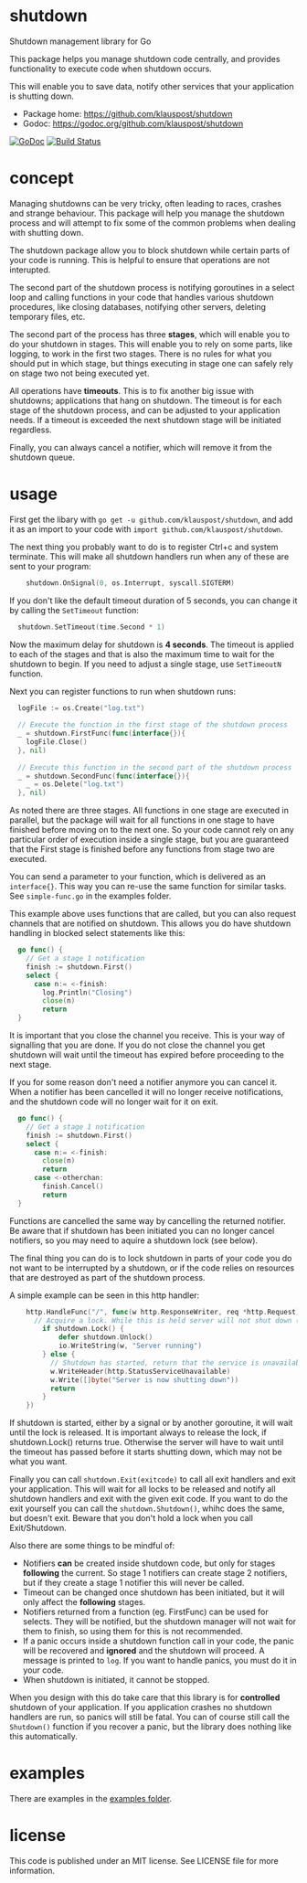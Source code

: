 # shutdown
Shutdown management library for Go

This package helps you manage shutdown code centrally, and provides functionality to execute code when shutdown occurs.

This will enable you to save data, notify other services that your application is shutting down.

* Package home: https://github.com/klauspost/shutdown
* Godoc: https://godoc.org/github.com/klauspost/shutdown

[![GoDoc][1]][2] [![Build Status][3]][4]

[1]: https://godoc.org/github.com/klauspost/shutdown?status.svg
[2]: https://godoc.org/github.com/klauspost/shutdown
[3]: https://travis-ci.org/klauspost/shutdown.svg
[4]: https://travis-ci.org/klauspost/shutdown

# concept
Managing shutdowns can be very tricky, often leading to races, crashes and strange behaviour.
This package will help you manage the shutdown process and will attempt to fix some of the common problems when dealing with shutting down.

The shutdown package allow you to block shutdown while certain parts of your code is running. This is helpful to ensure that operations are not interupted.

The second part of the shutdown process is notifying goroutines in a select loop and calling functions in your code that handles various shutdown procedures, like closing databases, notifying other servers, deleting temporary files, etc.

The second part of the process has three **stages**, which will enable you to do your shutdown in stages. This will enable you to rely on some parts, like logging, to work in the first two stages. There is no rules for what you should put in which stage, but things executing in stage one can safely rely on stage two not being executed yet.

All operations have **timeouts**. This is to fix another big issue with shutdowns; applications that hang on shutdown. The timeout is for each stage of the shutdown process, and can be adjusted to your application needs. If a timeout is exceeded the next shutdown stage will be initiated regardless.

Finally, you can always cancel a notifier, which will remove it from the shutdown queue.

# usage

First get the libary with `go get -u github.com/klauspost/shutdown`, and add it as an import to your code with `import github.com/klauspost/shutdown`.

The next thing you probably want to do is to register Ctrl+c and system terminate. This will make all shutdown handlers run when any of these are sent to your program:
```Go
	shutdown.OnSignal(0, os.Interrupt, syscall.SIGTERM)
```

If you don't like the default timeout duration of 5 seconds, you can change it by calling the `SetTimeout` function:
```Go
  shutdown.SetTimeout(time.Second * 1)
```
Now the maximum delay for shutdown is **4 seconds**. The timeout is applied to each of the stages and that is also the maximum time to wait for the shutdown to begin. If you need to adjust a single stage, use `SetTimeoutN` function.

Next you can register functions to run when shutdown runs:
```Go
  logFile := os.Create("log.txt")
  
  // Execute the function in the first stage of the shutdown process
  _ = shutdown.FirstFunc(func(interface{}){
    logFile.Close()
  }, nil)
  
  // Execute this function in the second part of the shutdown process
  _ = shutdown.SecondFunc(func(interface{}){
    _ = os.Delete("log.txt")
  }, nil)
```
As noted there are three stages. All functions in one stage are executed in parallel, but the package will wait for all functions in one stage to have finished before moving on to the next one.  So your code cannot rely on any particular order of execution inside a single stage, but you are guaranteed that the First stage is finished before any functions from stage two are executed.

You can send a parameter to your function, which is delivered as an `interface{}`. This way you can re-use the same function for similar tasks. See `simple-func.go` in the examples folder.

This example above uses functions that are called, but you can also request channels that are notified on shutdown. This allows you do have shutdown handling in blocked select statements like this:

```Go
  go func() {
    // Get a stage 1 notification
    finish := shutdown.First()
    select {
      case n:= <-finish:
        log.Println("Closing")
        close(n)
        return
  }
```
It is important that you close the channel you receive. This is your way of signalling that you are done. If you do not close the channel you get shutdown will wait until the timeout has expired before proceeding to the next stage.

If you for some reason don't need a notifier anymore you can cancel it. When a notifier has been cancelled it will no longer receive notifications, and the shutdown code will no longer wait for it on exit.
```Go
  go func() {
    // Get a stage 1 notification
    finish := shutdown.First()
    select {
      case n:= <-finish:
        close(n)
        return
      case <-otherchan:
        finish.Cancel()
        return
  }
```
Functions are cancelled the same way by cancelling the returned notifier. Be aware that if shutdown has been initiated you can no longer cancel notifiers, so you may need to aquire a shutdown lock (see below).

The final thing you can do is to lock shutdown in parts of your code you do not want to be interrupted by a shutdown, or if the code relies on resources that are destroyed as part of the shutdown process.

A simple example can be seen in this http handler:
```Go
	http.HandleFunc("/", func(w http.ResponseWriter, req *http.Request) {
	  // Acquire a lock. While this is held server will not shut down (except after timeout)
		if shutdown.Lock() {
			defer shutdown.Unlock()
			io.WriteString(w, "Server running")
		} else {
		  // Shutdown has started, return that the service is unavailable
		  w.WriteHeader(http.StatusServiceUnavailable)
		  w.Write([]byte("Server is now shutting down"))
		  return
		}
	})
```
If shutdown is started, either by a signal or by another goroutine, it will wait until the lock is released. It is important always to release the lock, if shutdown.Lock() returns true. Otherwise the server will have to wait until the timeout has passed before it starts shutting down, which may not be what you want.

Finally you can call `shutdown.Exit(exitcode)` to call all exit handlers and exit your application. This will wait for all locks to be released and notify all shutdown handlers and exit with the given exit code. If you want to do the exit yourself you can call the `shutdown.Shutdown()`, whihc does the same, but doesn't exit. Beware that you don't hold a lock when you call Exit/Shutdown.


Also there are some things to be mindful of:
* Notifiers **can** be created inside shutdown code, but only for stages **following** the current. So stage 1 notifiers can create stage 2 notifiers, but if they create a stage 1 notifier this will never be called.
* Timeout can be changed once shutdown has been initiated, but it will only affect the **following** stages.
* Notifiers returned from a function (eg. FirstFunc) can be used for selects. They will be notified, but the shutdown manager will not wait for them to finish, so using them for this is not recommended.
* If a panic occurs inside a shutdown function call in your code, the panic will be recovered and **ignored** and the shutdown will proceed. A message is printed to `log`. If you want to handle panics, you must do it in your code.
* When shutdown is initiated, it cannot be stopped.

When you design with this do take care that this library is for **controlled** shutdown of your application. If you application crashes no shutdown handlers are run, so panics will still be fatal. You can of course still call the `Shutdown()` function if you recover a panic, but the library does nothing like this automatically.

# examples

There are examples in the [examples folder](https://github.com/klauspost/shutdown/tree/master/examples).

# license

This code is published under an MIT license. See LICENSE file for more information.
